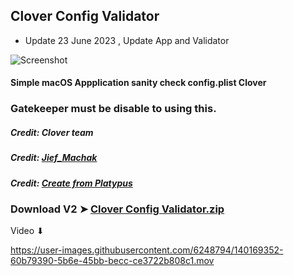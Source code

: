 ## Clover Config Validator
- Update 23 June 2023 , Update App and Validator

![Screenshot](https://github.com/chris1111/Clover-Config-Validator/assets/6248794/1ed04e93-8fa4-45d4-9687-ae4293836d1e)


#### Simple macOS Appplication sanity check config.plist Clover
### Gatekeeper must be disable to using this.

##### Credit: Clover team 
##### Credit: [Jief_Machak](https://github.com/jief666)
##### Credit: [Create from Platypus](https://sveinbjorn.org/platypus)

### Download V2 ➤ [Clover Config Validator.zip](https://github.com/chris1111/Clover-Config-Validator/releases/tag/V2)

Video ⬇︎

https://user-images.githubusercontent.com/6248794/140169352-60b79390-5b6e-45bb-becc-ce3722b808c1.mov


